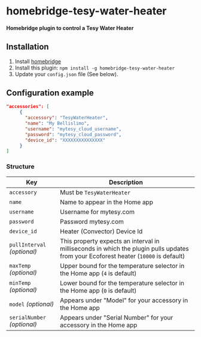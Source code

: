 # homebridge-tesy-water-heater

#### Homebridge plugin to control a Tesy Water Heater

## Installation

1. Install [homebridge](https://github.com/homebridge/homebridge#installation-details)
2. Install this plugin: `npm install -g homebridge-tesy-water-heater`
3. Update your `config.json` file (See below).

## Configuration example

```json
"accessories": [
     {
       "accessory": "TesyWaterHeater",
       "name": "My Bellislimo",
       "username": "mytesy_cloud_username",
       "password": "mytesy_cloud_password",
       "device_id": "XXXXXXXXXXXXXXX"
     }
]
```

### Structure

| Key | Description                                                                                                                         |
| --- |-------------------------------------------------------------------------------------------------------------------------------------|
| `accessory` | Must be `TesyWaterHeater`                                                                                                           |
| `name` | Name to appear in the Home app                                                                                                      |
| `username` | Username for mytesy.com                                                                                                             |
| `password` | Password mytesy.com                                                                                                                 |
| `device_id` | Heater (Convector) Device Id                                                                                                        |
| `pullInterval` _(optional)_ | This property expects an interval in milliseconds in which the plugin pulls updates from your Ecoforest heater (`10000` is default) 
| `maxTemp` _(optional)_ | Upper bound for the temperature selector in the Home app (`4` is default)                                                           |
| `minTemp` _(optional)_ | Lower bound for the temperature selector in the Home app (`0` is default)                                                           |
| `model` _(optional)_ | Appears under "Model" for your accessory in the Home app                                                                            |
| `serialNumber` _(optional)_ | Appears under "Serial Number" for your accessory in the Home app                                                                    |

